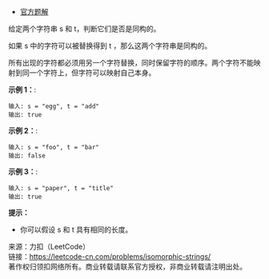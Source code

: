 * [官方题解](https://leetcode-cn.com/problems/isomorphic-strings/solution/tong-gou-zi-fu-chuan-by-leetcode-solutio-s6fd/)

给定两个字符串 s 和 t，判断它们是否是同构的。

如果 s 中的字符可以被替换得到 t ，那么这两个字符串是同构的。

所有出现的字符都必须用另一个字符替换，同时保留字符的顺序。两个字符不能映射到同一个字符上，但字符可以映射自己本身。

**示例 1：**:<br>
```
输入: s = "egg", t = "add"
输出: true
```

**示例 2：**:<br>

```
输入: s = "foo", t = "bar"
输出: false
```

**示例 3：**:<br>

```
输入: s = "paper", t = "title"
输出: true
```

**提示：** <br>
* 你可以假设 s 和 t 具有相同的长度。

来源：力扣（LeetCode）<br>
链接：https://leetcode-cn.com/problems/isomorphic-strings/<br>
著作权归领扣网络所有。商业转载请联系官方授权，非商业转载请注明出处。<br>